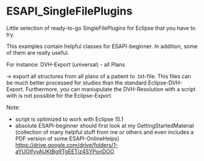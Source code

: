 # ESAPI_SingleFilePlugins
Little selection of ready-to-go SingleFilePlugins for Eclipse that you have to try.

This examples contain helpful classes for ESAPI-beginner. In addition, some of them are really useful.

For instance: DVH-Export (universal) - all Plans

-> export all structures from all plans of a patient to .txt-file. This files can be much better processed for studies than the standard Eclipse-DVH-Export. Furthermore, you can maniupulate the DVH-Resolution with a script with is not possible for the Eclipse-Export.

Note:
- script is optimized to work with Eclipse 15.1
- absolute ESAPI-beginner should first look at my GettingStartedMaterial (collection of many helpful stuff from me or others and even includes a PDF version of some ESAPI-OnlineHelps)
https://drive.google.com/drive/folders/1-aYUOIfyvAUKtBg9TgEETiz4SYPonDOO
